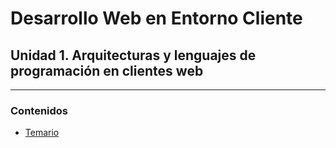 # Desarrollo Web en Entorno Cliente
## Unidad 1. Arquitecturas y lenguajes de programación en clientes web
---

### Contenidos
* [Temario](https://github.com/nebulavision/DAW/tree/main/DWEC/DWEC01/Temario)
